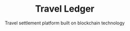 ---
layout: "project"
order: 1
case_study: true
dlc: true
title: "Travel Ledger"
subtitle: "Travel settlement platform built on blockchain technology"
industry:
  name: "Travel"
summary: "Travel Ledger is a billing and settlement platform for the travel industry, that provides a single source of truth for the purchasing process for non-air travel along the entire distribution chain."
link: 
  url: "https://travelledger.org/"

deliverables: "Blockchain-based billing and settlement platform"

challenge-diagram: true

challenge: |-
  The reconciliation process within the travel sector is complicated, time-consuming, and impacts cost for travel companies and suppliers.

  Travel companies work with numerous suppliers and will often be required to sift through hundreds of statements and invoices from suppliers to settle payments. A further problem is that these invoices and statements come in varying formats, and every supplier wants to be paid in different ways. This creates a lot of problems for when travel companies are reconciling their statements with bookings and there is no match.

delivery: |-
  Travel Ledger wanted to simplify the reconciliation process and approached Applied Blockchain to develop a blockchain-based solution. They wanted to use blockchain and smart contracts to replace the existing billing, reconciliation, and settlement process with a quick, easy and inexpensive solution to transact non-airline travel services.

  Applied Blockchain developed a proof of concept for Travel Ledger – to provide a decentralised platform where travel agents, tour operators, accommodation wholesalers, hotel companies, car rental suppliers, cruise companies and any similar travel company can access a shared ledger and a shared repository of documents. The ledger is used to track transactions for all connected intermediaries and suppliers in real-time.

  The Travel Ledger platform will allow payment records between buyers and sellers to be stored in a shared, decentralised and authenticated ledger. This establishes a “single source of truth” for all parties. The platform will also be connected to financial and payment systems to support and record payments in a secure and transparent manner.

  An easy-to-integrate API will also be made available for all travel companies to use and integrate with – thus, enabling automated reconciliation and/or settlement without the need for the existing business processes to change.

results: |-
  Industry adoption of the Travel Ledger platform will provide a shared ledger enabling a host of business processes to be fully integrated with back office and reservation systems.

results-icons:
    - image: "icon-invoice"
      title: "Supplier invoice reconciliation"
      body: "Invoice is recorded in a single format, for the back office system to automatically read and reconcile"
    - image: "icon-commission"
      title: "Commission payments to agents and hotels"
      body: "As the booking is recorded on the platform, the expected seller commission is calculated and the payment is processed"
    - image: "icon-payment"
      title: "Payment reconciliation"
      body: "All payments are processed and all transactions are recorded on the Travel Ledger platform. This enables the receiving entity to automatically check and reconcile incoming payments against the relevant invoices/transactions"

results-comment: |-
  With a decentralised platform, the end-to-end administration process is transparent and payments costs are minimised and optimised. The hours wasted on reconciliation are reduced to almost nil, empowering everyone in the distribution chain to focus on what they do best – serving customers.

testimonial:
    - quote: "In Applied Blockchain we found a development partner that not only was there to turn our requirements into reality, but also acted as a consultant, helping us fill the knowledge gap between traditional development and the new Blockchain world. Especially in the initial phases of a project, this added value is invaluable."
      author: "Roberto Da Re"
      position: "Founder"
      company: "Travel Ledger"
---